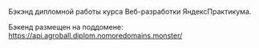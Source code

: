Бэкэнд дипломной работы курса Веб-разработки ЯндексПрактикума.

Бэкенд размещен на поддомене: https://api.agroball.diplom.nomoredomains.monster/
